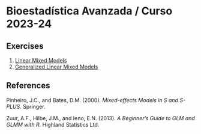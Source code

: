 # Bioestadística Avanzada / Curso 2023-24

## Exercises

1.  [Linear Mixed Models](./Chapter1_Exercises.html)
2.  [Generalized Linear Mixed Models](./Chapter2_Exercises.html)

## References

Pinheiro, J.C., and Bates, D.M. (2000). *Mixed-effects Models in S and
S-PLUS*. Springer.

Zuur, A.F., Hilbe, J.M., and Ieno, E.N. (2013). *A Beginner’s Guide to
GLM and GLMM with R*. Highland Statistics Ltd.
